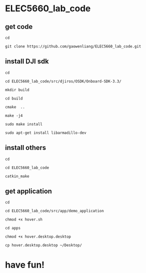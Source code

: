 # ELEC5660_lab_code

## get code

`cd`

`git clone https://github.com/gaowenliang/ELEC5660_lab_code.git`


## install DJI sdk

`cd`

`cd ELEC5660_lab_code/src/djiros/OSDK/Onboard-SDK-3.3/`

`mkdir build`

`cd build`

`cmake  ..`

`make -j4`

`sudo make install`

`sudo apt-get install libarmadillo-dev`

## install others

`cd`

`cd ELEC5660_lab_code`

`catkin_make`

## get application

`cd`

`cd ELEC5660_lab_code/src/app/demo_application`

`chmod +x hover.sh`

`cd apps`

`chmod +x hover.desktop.desktop`

`cp hover.desktop.desktop ~/Desktop/`

# have fun!
